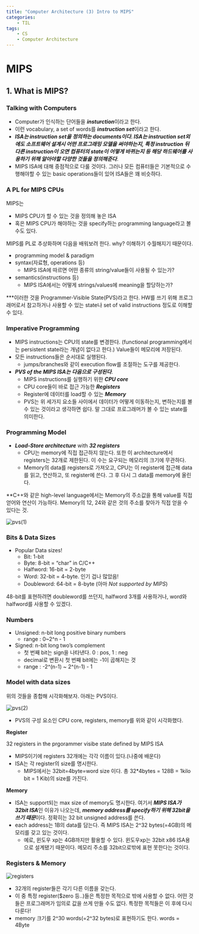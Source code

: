 ```yaml
---
title: "Computer Architecture (3) Intro to MIPS"
categories:
    - TIL
tags:
    - CS
    - Computer Architecture
---
```


# MIPS

## 1. What is MIPS?

### Talking with Computers

- Computer가 인식하는 단어들을 ***insturction***이라고 한다.
- 이런 vocabulary, a set of words를 ***instruction set***이라고 한다.
- ***ISA는 instruction set을 정의하는 documents이다. ISA는 instruction set외에도 소프트웨어 설계시 어떤 프로그래밍 모델을 써야하는지, 특정 instruction 뒤 다른 instruction이 오면 컴퓨터의 state이 어떻게 바뀌는지 등 해당 하드웨어를 사용하기 위해 알아야할 다양한 것들을 정의해준다***.
- MIPS ISA에 대해 중점적으로 다룰 것이다. 그러나 모든 컴퓨터들은 기본적으로 수행해야할 수 있는 basic operations들이 있어 ISA들은 꽤 비슷하다.

### A PL for MIPS CPUs

MIPS는

- MIPS CPU가 할 수 있는 것을 정의해 놓은 ISA
- 혹은 MIPS CPU가 해야하는 것을 specify하는 programming language라고 볼 수도 있다.

MIPS를 PL로 추상화하며 다음을 배워보려 한다. why? 이해하기 수월해지기 때문이다.

- programming model & paradigm
- syntax(자료형, operations 등)
    - MIPS ISA에 따르면 어떤 종류의 string/value들이 사용될 수 있는가?
- semantics(instructions 등)
    - MIPS ISA에서는 어떻게 strings/values에 meaning을 할당하는가?

***이러한 것을 Programmer-Visible State(PVS)라고 한다. HW를 쓰기 위해 프로그래머로서 참고하거나 사용할 수 있는 state나 set of valid instructions 정도로 이해할 수 있다.

### Imperative Programming

- MIPS instructions는 CPU의 state를 변경한다. (functional programming에서는 persistent state라는 개념이 없다고 한다.) Value들이 메모리에 저장된다.
- 모든 instructions들은 순서대로 실행된다.
    - jumps/branches와 같이 execution flow를 조절하는 도구를 제공한다.
- ***PVS of the MIPS ISA는 다음으로 구성된다***.
    - MIPS instructions를 실행하기 위한 ***CPU core***
    - CPU core들이 바로 접근 가능한 ***Registers***
    - Register에 데이터를 load할 수 있는 ***Memory***
    - PVS는 위 세가지 요소들 사이에서 데이터가 어떻게 이동하는지, 변하는지를 볼 수 있는 것이라고 생각하면 쉽다. 말 그대로 프로그래머가 볼 수 있는 state를 의미한다.

### Programming Model

- ***Load-Store architecture*** with ***32 registers***
    - CPU는 memory에 직접 접근하지 않는다. 또한 이 architecture에서 registers는 32개로 제한된다. 이 수는 요구되는 메모리의 크기에 무관하다.
    - Memory의 data를 registers로 가져오고, CPU는 이 register에 접근해 data를 읽고, 연산하고, 또 register에 쓴다. 그 후 다시 그 data를 memory에 올린다.

**C++와 같은 high-level language에서는 Memory의 주소값을 통해 value를 직접 얻어와 연산이 가능하다. Memory의 12, 24와 같은 것의 주소를 찾아가 직접 얻을 수 있다는 것.

![pvs(1)](Gonnnnn.github.io/image/til/pvs(1).png)

### Bits & Data Sizes

- Popular Data sizes!
    - Bit: 1-bit
    - Byte: 8-bit = “char” in C/C++
    - Halfword: 16-bit = 2-byte
    - Word: 32-bit = 4-byte. 인기 겁나 많았음!
    - Doubleword: 64-bit = 8-byte (아마 *Not supported by MIPS*)

48-bit를 표현하려면 doubleword를 쓰던지, halfword 3개를 사용하거나, word와 halfword를 사용할 수 있겠다.

### Numbers

- Unsigned: n-bit long positive binary numbers
    - range : 0~2^n - 1
- Signed: n-bit long two’s complement
    - 첫 번째 bit는 sign을 나타낸다. 0 : pos, 1 : neg
    - decimal로 변환시 첫 번째 bit에는 -1이 곱해지는 것
    - range : -2^(n-1) ~ 2^(n-1) - 1

### Model with data sizes

위의 것들을 종합해 시각화해보자. 아래는 PVS이다.

![pvs(2)](Gonnnnn.github.io/image/til/pvs(2).png)

- PVS의 구성 요소인 CPU core, registers, memory를 위와 같이 시각화했다.

**Register**

32 registers in the prgorammer visibe state defined by MIPS ISA

- MIPS이기에 registers 32개에는 각각 이름이 있다.(나중에 배운다)
- ISA는 각 register의 size를 명시한다.
    - MIPS에서는 32bit=4byte=word size 이다. 총 32*4bytes = 128B = 1kilo bit = 1 Kib)의 size를 가진다.

**Memory**

- ISA는 support되는 max size of memory도 명시한다. 여기서 ***MIPS ISA가 32bit ISA***인 이유가 나오는데, ***memory address를 specify하기 위해 32bit을 쓰기 때문***이다. 정확히는 32 bit unsigned address를 쓴다.
- each address는 1B의 data를 담는다. 즉 MIPS ISA는 2^32 bytes(=4GB)의 메모리를 갖고 있는 것이다.
    - 예로, 윈도우 xp는 4GB까지만 활용할 수 있다. 윈도우xp는 32bit x86 ISA용으로 설계됐기 때문이다. 메모리 주소를 32bit으로밖에 표현 못한다는 것이다.

### Registers & Memory

![registers](Gonnnnn.github.io/image/til/registers.png)

- 32개의 register들은 각기 다른 이름을 갖는다.
- 이 중 특정 register($zero 등..)들은 특정한 목적으로 밖에 사용할 수 없다. 어떤 것들은 프로그래머가 임의로 값을 쓰게 만들 수도 없다. 특정한 목적들은 이 후에 다시 다룬다!
- memory 크기를 2^30 words(=2^32 bytes)로 표현하기도 한다. words = 4Byte